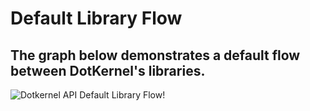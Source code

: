 # Default Library Flow

## The graph below demonstrates a default flow between DotKernel's libraries.

![Dotkernel API Default Library Flow!](https://docs.dotkernel.org/img/api/dotkernel-library-flow.png)